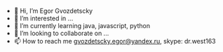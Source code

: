- 👋 Hi, I’m Egor Gvozdetscky
- 👀 I’m interested in ...
- 🌱 I’m currently learning java, javascript, python
- 💞️ I’m looking to collaborate on ...
- 📫 How to reach me gvozdetscky.egor@yandex.ru, skype: dr.west163

<!---
BloodyShooter/BloodyShooter is a ✨ special ✨ repository because its `README.md` (this file) appears on your GitHub profile.
You can click the Preview link to take a look at your changes.
--->
